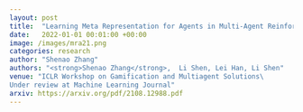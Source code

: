 ```yaml
---
layout: post
title:  "Learning Meta Representation for Agents in Multi-Agent Reinforcement Learning"
date:   2022-01-01 00:01:00 +00:00
image: /images/mra21.png
categories: research
author: "Shenao Zhang"
authors: "<strong>Shenao Zhang</strong>,  Li Shen, Lei Han, Li Shen"
venue: "ICLR Workshop on Gamification and Multiagent Solutions\  
Under review at Machine Learning Journal"
arxiv: https://arxiv.org/pdf/2108.12988.pdf
---
```

